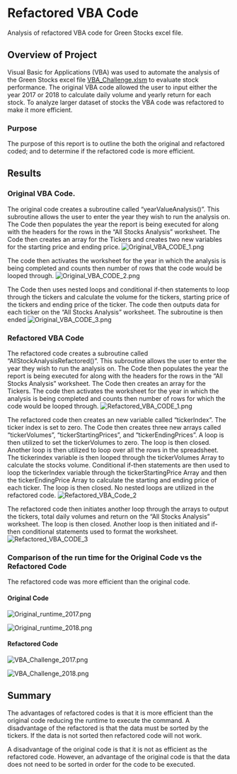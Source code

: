 # Refactored VBA Code 

Analysis of refactored VBA code for Green Stocks excel file. 

## Overview of Project 

Visual Basic for Applications (VBA) was used to automate the analysis of the Green Stocks excel file [VBA_Challenge.xlsm]( https://github.com/AjaniBenoit/Refactored-VBA-Code/blob/main/VBA_Challenge.xlsm) to evaluate stock performance. The original VBA code allowed the user to input either the year 2017 or 2018 to calculate daily volume and yearly return for each stock.  To analyze larger dataset of stocks the VBA code was refactored to make it more efficient. 

### Purpose 

The purpose of this report is to outline the both the original and refactored coded; and to determine if the refactored code is more efficient. 

## Results 

### Original VBA Code.

The original code creates a subroutine called “yearValueAnalysis()”. This subroutine allows the user to enter the year they wish to run the analysis on. The Code then populates the year the report is being executed for along with the headers for the rows in the “All Stocks Analysis” worksheet. The Code then creates an array for the Tickers and creates two new variables for the starting price and ending price. ![Original_VBA_CODE_1.png]( https://github.com/AjaniBenoit/Refactored-VBA-Code/blob/main/Original_VBA_CODE_1.png)

The code then activates the worksheet for the year in which the analysis is being completed and counts then number of rows that the code would be looped through. ![Original_VBA_CODE_2.png]( https://github.com/AjaniBenoit/Refactored-VBA-Code/blob/main/Original_VBA_CODE_2.png) 

The Code then uses nested loops and conditional if-then statements to loop through the tickers and calculate the volume for the tickers, starting price of the tickers and ending price of the ticker. The code then outputs data for each ticker on the “All Stocks Analysis” worksheet. The subroutine is then ended
![Original_VBA_CODE_3.png]( https://github.com/AjaniBenoit/Refactored-VBA-Code/blob/main/Original_VBA_CODE_3.png)

### Refactored VBA Code

The refactored code creates a subroutine called “AllStockAnalysisRefactored()”. This subroutine allows the user to enter the year they wish to run the analysis on. The Code then populates the year the report is being executed for along with the headers for the rows in the “All Stocks Analysis” worksheet. The Code then creates an array for the Tickers. The code then activates the worksheet for the year in which the analysis is being completed and counts then number of rows for which the code would be looped through. ![Refactored_VBA_CODE_1.png]( https://github.com/AjaniBenoit/Refactored-VBA-Code/blob/main/Refactored_VBA_CODE_1.png) 

The refactored code then creates an new variable called “tickerIndex”. The ticker index is set to zero. The Code then creates three new arrays called “tickerVolumes”, “tickerStartingPrices”, and “tickerEndingPrices”. A loop is then utilized to set the tickerVolumes to zero. The loop is then closed. Another loop is then utilized to loop over all the rows in the spreadsheet. The tickerindex variable is then looped through the tickerVolumes Array to calculate the stocks volume. Conditional if-then statements are then used to loop the tickerIndex variable through the tickerStartingPrice Array and then the tickerEndingPrice Array to calculate the starting and ending price of each ticker. The loop is then closed. No nested loops are utilized in the refactored code.  ![Refactored_VBA_Code_2](https://github.com/AjaniBenoit/Refactored-VBA-Code/blob/main/Refactored_VBA_CODE_2.png)

The refactored code then initiates another loop through the arrays to output the tickers, total daily volumes and return on the “All Stocks Analysis” worksheet. The loop is then closed. Another loop is then initiated and if-then conditional statements used to format the worksheet.  ![Refactored_VBA_CODE_3]( https://github.com/AjaniBenoit/Refactored-VBA-Code/blob/main/Refactored_VBA_CODE_3.png)

### Comparison of the run time for the Original Code vs the Refactored Code

The refactored code was more efficient than the original code. 

#### Original Code 

![Original_runtime_2017.png]( https://github.com/AjaniBenoit/Refactored-VBA-Code/blob/main/Original_runtime_2017.png)

![Original_runtime_2018.png]( https://github.com/AjaniBenoit/Refactored-VBA-Code/blob/main/Original_runtime_2018.png)

#### Refactored Code 

![VBA_Challenge_2017.png]( https://github.com/AjaniBenoit/Refactored-VBA-Code/blob/main/VBA_Challenge_2017.png)

![VBA_Challenge_2018.png]( https://github.com/AjaniBenoit/Refactored-VBA-Code/blob/main/VBA_Challenge_2018.png)

## Summary

The advantages of refactored codes is that it is more efficient than the original code reducing the runtime to execute the command. A disadvantage of the refactored is that the data must be sorted by the tickers. If the data is not sorted then refactored code will not work. 

A disadvantage of the original code is that it is not as efficient as the refactored code. However, an advantage of the original code is that the data does not need to be sorted in order for the code to be executed. 
